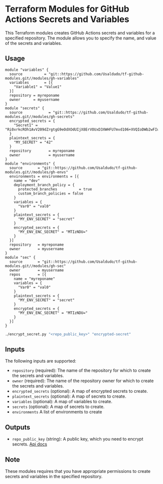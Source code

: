 # Terraform Modules for GitHub Actions Secrets and Variables

This Terraform modules creates GitHub Actions secrets and variables for a specified repository. The module allows you to specify the name, and value of the secrets and variables.

## Usage

``` hcp
module "variables" {
  source          = "git::https://github.com/Usaldudo/tf-github-modules.git//modules/gh-variables"
  variables       = [{
    "Variable1" = "Value1"
  }]
  repository = myreponame
  owner      = myusername
}
module "secrets" {
  source            = "git::https://github.com/Usaldudo/tf-github-modules.git//modules/gh-secrets"
  encrypted_secrets = {
    "Secret1" = "Ri0xrkcROh1AvV209dZrgtgG9eOdXOdUIjX8ErVOUxD3XWHFU7mvd106+XVQIoDWb2wFIuRB9tippB09ieyMyw=="
  }
  plaintext_secrets = {
    "MY_SECRET" = "42"
  }
  repository        = myreponame
  owner             = myusername
}
module "environments" {
  source       = "git::https://github.com/Usaldudo/tf-github-modules.git//modules/gh-envs"
  environments = environments = [{
    name = "dev"
    deployment_branch_policy = {
      protected_branches          = true
      custom_branch_policies = false
    }
    variables = {
      "Var0" = "val0"
    }
    plaintext_secrets = {
      "MY_ENV_SECRET" = "secret"
    }
    encrypted_secrets = {
      "MY_ENV_ENC_SECRET" = "MTIzNDU="
    }
  }]
  repository   = myreponame
  owner        = myusername
}
module "sec" {
  source       = "git::https://github.com/Usaldudo/tf-github-modules.git//modules/gh-sec"
  owner        = myusername
  repos        = [{
    name = "myreponame"
    variables = {
      "Var0" = "val0"
    }
    plaintext_secrets = {
      "MY_ENV_SECRET" = "secret"
    }
    encrypted_secrets = {
      "MY_ENV_ENC_SECRET" = "MTIzNDU="
    }
  }]
}
```

```bash
./encrypt_secret.py "<repo_public_key>" "encrypted-secret"
```

## Inputs

The following inputs are supported:

- `repository` (required): The name of the repository for which to create the secrets and variables.
- `owner` (required): The name of the repository owner for which to create the secrets and variables.
- `encrypted_secrets` (optional): A map of encrypted secrets to create.
- `plaintext_secrets` (optional): A map of secrets to create.
- `variables` (optional): A map of variables to create.
- `secrets` (optional): A map of secrets to create.
- `environments` A list of environments to create

## Outputs

- `repo_public_key` (string): A public key, which you need to encrypt secrets. [Api docs](https://docs.github.com/en/rest/actions/secrets?apiVersion=2022-11-28#get-a-repository-public-key)

## Note

These modules requires that you have appropriate permissions to create secrets and variables in the specified repository.
